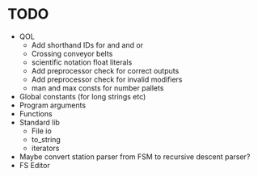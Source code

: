 # TODO

- QOL
  - Add shorthand IDs for and and or
  - Crossing conveyor belts
  - scientific notation float literals
  - Add preprocessor check for correct outputs
  - Add preprocessor check for invalid modifiers
  - man and max consts for number pallets
- Global constants (for long strings etc)
- Program arguments
- Functions
- Standard lib
  - File io
  - to_string
  - iterators
- Maybe convert station parser from FSM to recursive descent parser?
- FS Editor
